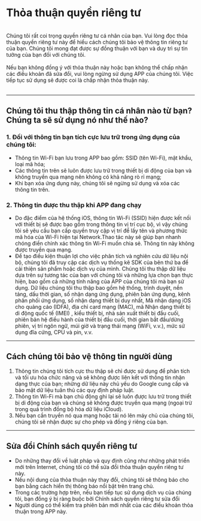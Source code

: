 # Thỏa thuận quyền riêng tư
<br>
Chúng tôi rất coi trọng quyền riêng tư cá nhân của bạn. Vui lòng đọc thỏa thuận quyền riêng tư này để hiểu cách chúng tôi bảo vệ thông tin riêng tư của bạn. Chúng tôi mong đạt được sự đồng thuận với bạn và duy trì sự tin tưởng của bạn đối với chúng tôi.
<br><br>Nếu bạn không đồng ý với thỏa thuận này hoặc bạn không thể chấp nhận các điều khoản đã sửa đổi, vui lòng ngừng sử dụng APP của chúng tôi. Việc tiếp tục sử dụng sẽ được coi là chấp nhận thỏa thuận này.
<br><br>

***

## Chúng tôi thu thập thông tin cá nhân nào từ bạn? Chúng ta sẽ sử dụng nó như thế nào?
### 1. Đối với thông tin bạn tích cực lưu trữ trong ứng dụng của chúng tôi:
   - Thông tin Wi-Fi bạn lưu trong APP bao gồm: SSID (tên Wi-Fi), mật khẩu, loại mã hóa;
   - Các thông tin trên sẽ luôn được lưu trữ trong thiết bị di động của bạn và không truyền qua mạng nên không có khả năng rò rỉ mạng;
   - Khi bạn xóa ứng dụng này, chúng tôi sẽ ngừng sử dụng và xóa các thông tin trên.


### 2. Thông tin được thu thập khi APP đang chạy
   - Do đặc điểm của hệ thống iOS, thông tin Wi-Fi (SSID) hiện được kết nối với thiết bị sẽ được bao gồm trong thông tin vị trí cục bộ, vì vậy chúng tôi sẽ yêu cầu bạn cấp quyền truy cập vị trí để lấy tên và phương thức mã hóa của Wi-Fi hiện tại Network.Thao tác này sẽ giúp bạn nhanh chóng điền chính xác thông tin Wi-Fi muốn chia sẻ. Thông tin này không được truyền qua mạng.
   - Để tạo điều kiện thuận lợi cho việc phân tích và nghiên cứu dữ liệu nội bộ, chúng tôi đã truy cập các dịch vụ thống kê SDK của bên thứ ba để cải thiện sản phẩm hoặc dịch vụ của mình. Chúng tôi thu thập dữ liệu dựa trên sự tương tác của bạn với chúng tôi và những lựa chọn bạn thực hiện, bao gồm cả những tính năng của APP của chúng tôi mà bạn sử dụng. Dữ liệu chúng tôi thu thập bao gồm hệ thống, trình duyệt, nền tảng, dấu thời gian, số nhận dạng ứng dụng, phiên bản ứng dụng, kênh phân phối ứng dụng, số nhận dạng thiết bị duy nhất, Mã nhận dạng iOS cho quảng cáo (IDFA), địa chỉ card mạng (MAC), mã Nhận dạng thiết bị di động quốc tế (IMEI) , kiểu thiết bị, nhà sản xuất thiết bị đầu cuối, phiên bản hệ điều hành của thiết bị đầu cuối, thời gian bắt đầu/dừng phiên, vị trí ngôn ngữ, múi giờ và trạng thái mạng (WiFi, v.v.), mức sử dụng đĩa cứng, CPU và pin, v.v.

 

***
## Cách chúng tôi bảo vệ thông tin người dùng
   1. Thông tin chúng tôi tích cực thu thập sẽ chỉ được sử dụng để phân tích và tối ưu hóa chức năng và sẽ không được liên kết với thông tin nhận dạng thực của bạn; những dữ liệu này chủ yếu do Google cung cấp và bảo mật dữ liệu tuân thủ các quy định pháp luật.
   2. Thông tin Wi-Fi mà bạn chủ động ghi lại sẽ luôn được lưu trữ trong thiết bị di động của bạn và chúng sẽ không được truyền qua mạng (ngoại trừ trong quá trình đồng bộ hóa dữ liệu iCloud).
   3. Nếu bạn cần truyền nó qua mạng hoặc tải nó lên máy chủ của chúng tôi, chúng tôi sẽ nhận được sự cho phép và đồng ý riêng của bạn.
***

## Sửa đổi Chính sách quyền riêng tư
   - Do những thay đổi về luật pháp và quy định cũng như những phát triển mới trên Internet, chúng tôi có thể sửa đổi thỏa thuận quyền riêng tư này.
   - Nếu nội dung của thỏa thuận này thay đổi, chúng tôi sẽ thông báo cho bạn bằng cách hiển thị thông báo nổi bật trên trang chủ.
   - Trong các trường hợp trên, nếu bạn tiếp tục sử dụng dịch vụ của chúng tôi, bạn đồng ý bị ràng buộc bởi Chính sách quyền riêng tư sửa đổi
   - Người dùng có thể kiểm tra phiên bản mới nhất của các điều khoản thỏa thuận trong APP này.
